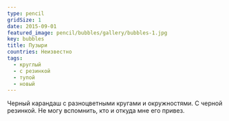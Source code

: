 ```yaml
---
type: pencil
gridSize: 1
date: 2015-09-01
featured_image: pencil/bubbles/gallery/bubbles-1.jpg
key: bubbles
title: Пузыри
countries: Неизвестно
tags:
  - круглый
  - с резинкой
  - тупой
  - новый
---
```


Черный карандаш с разноцветными кругами и окружностями. С черной резинкой. Не могу вспомнить, кто и откуда мне его привез.
